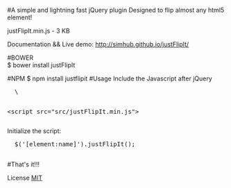 #A simple and lightning fast jQuery plugin 
  Designed to flip almost any html5 element!  
  
  justFlipIt.min.js  -  3 KB  
  
  Documentation && Live demo: http://simhub.github.io/justFlipIt/  
  
#BOWER  
    $ bower install justFlipIt

#NPM
    $ npm install justflipit
#Usage
  Include the Javascript after jQuery
  <pre>
  \<script src="https://ajax.googleapis.com/ajax/libs/jquery/2.1.4/jquery.min.js"></script>
  \<script src="src/justFlipIt.min.js"></script>
  </pre>  
  
  Initialize the script:  
  <pre>
  $('[element:name]').justFlipIt();
  </pre>
  
#That's it!!!  

License <a href="./LICENSE.md">MIT</a>
  